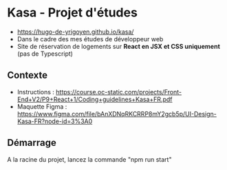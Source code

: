 # Kasa - Projet d'études

- https://hugo-de-yrigoyen.github.io/kasa/
- Dans le cadre des mes études de développeur web
- Site de réservation de logements sur **React en JSX et CSS uniquement** (pas de Typescript)

## Contexte

- Instructions :
  https://course.oc-static.com/projects/Front-End+V2/P9+React+1/Coding+guidelines+Kasa+FR.pdf
- Maquette Figma :
  https://www.figma.com/file/bAnXDNqRKCRRP8mY2gcb5p/UI-Design-Kasa-FR?node-id=3%3A0

## Démarrage

A la racine du projet, lancez la commande "npm run start"
